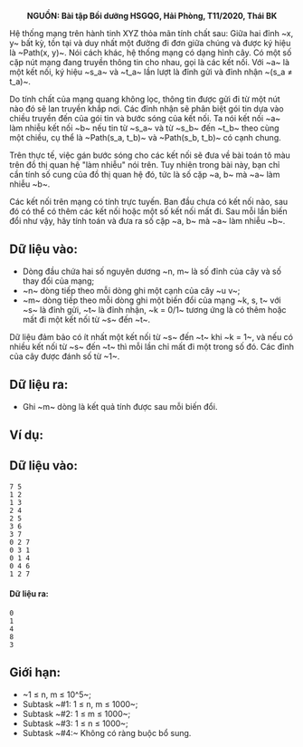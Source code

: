 **<center>NGUỒN: Bài tập Bồi dưỡng HSGQG, Hải Phòng, T11/2020, Thái BK</center>**

Hệ thống mạng trên hành tinh XYZ thỏa mãn tính chất sau: Giữa hai đỉnh ~x, y~ bất kỳ, tồn tại và duy nhất một đường đi đơn giữa chúng và được ký hiệu là ~Path(x, y)~. Nói cách khác, hệ thống mạng có dạng hình cây. Có một số cặp nút mạng đang truyền thông tin cho nhau, gọi là các kết nối. Với ~a~ là một kết nối, ký hiệu ~s_a~ và ~t_a~ lần lượt là đỉnh gửi và đỉnh nhận ~(s_a ≠ t_a)~.

Do tính chất của mạng quang không lọc, thông tin được gửi đi từ một nút nào đó sẽ lan truyền khắp nơi. Các đỉnh nhận sẽ phân biệt gói tin dựa vào chiều truyền đến của gói tin và bước sóng của kết nối. Ta nói kết nối ~a~ làm nhiễu kết nối ~b~ nếu tin từ ~s_a~ và từ ~s_b~ đến ~t_b~ theo cùng một chiều, cụ thể là ~Path(s_a, t_b)~ và ~Path(s_b, t_b)~ có cạnh chung.

Trên thực tế, việc gán bước sóng cho các kết nối sẽ đưa về bài toán tô màu trên đồ thị quan hệ "làm nhiễu" nói trên. Tuy nhiên trong bài này, bạn chỉ cần tính số cung của đồ thị quan hệ đó, tức là số cặp ~a, b~ mà ~a~ làm nhiễu ~b~.

Các kết nối trên mạng có tính trực tuyến. Ban đầu chưa có kết nối nào, sau đó có thể có thêm các kết nối hoặc một số kết nối mất đi. Sau mỗi lần biến đổi như vậy, hãy tính toán và đưa ra số cặp ~a, b~ mà ~a~ làm nhiễu ~b~.

## Dữ liệu vào:
- Dòng đầu chứa hai số nguyên dương ~n, m~ là số đỉnh của cây và số thay đổi của mạng;
- ~n~ dòng tiếp theo mỗi dòng ghi một cạnh của cây ~u v~;
- ~m~ dòng tiếp theo mỗi dòng ghi một biến đổi của mạng ~k, s, t~ với ~s~ là đỉnh gửi, ~t~ là đỉnh nhận, ~k = 0/1~ tương ứng là có thêm hoặc mất đi một kết nối từ ~s~ đến ~t~.

Dữ liệu đảm bảo có ít nhất một kết nối từ ~s~ đến ~t~ khi ~k = 1~, và nếu có nhiều kết nối từ ~s~ đến ~t~ thì mỗi lần chỉ mất đi một trong số đó. Các đỉnh của cây được đánh số từ ~1~.

## Dữ liệu ra:
- Ghi ~m~ dòng là kết quả tính được sau mỗi biến đổi.

## Ví dụ:
## Dữ liệu vào:
```
7 5
1 2
1 3
2 4
2 5
3 6
3 7
0 2 7
0 3 1
0 1 4
0 4 6
1 2 7
```

#### Dữ liệu ra:
```
0
1
4
8
3
```

## Giới hạn:
- ~1 ≤ n, m ≤ 10^5~;
- Subtask ~\#1: 1 ≤ n, m ≤ 1000~;
- Subtask ~\#2: 1 ≤ m ≤ 1000~;
- Subtask ~\#3: 1 ≤ n ≤ 1000~;
- Subtask ~\#4:~ Không có ràng buộc bổ sung.